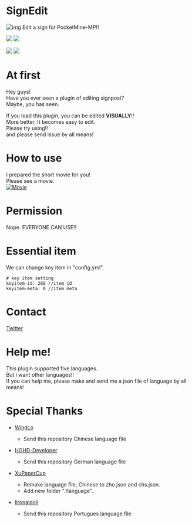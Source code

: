 # SignEdit
![img](http://drive.google.com/uc?export=view&id=0B2r-lPEWAHyJQW11WGJTLW8tS1U)
Edit a sign for PocketMine-MP!!

[![](https://poggit.pmmp.io/shield.state/SignEdit)](https://poggit.pmmp.io/p/SignEdit)
[![](https://poggit.pmmp.io/shield.api/SignEdit)](https://poggit.pmmp.io/p/SignEdit)

[![](https://poggit.pmmp.io/shield.dl/SignEdit)](https://poggit.pmmp.io/p/SignEdit)
[![](https://poggit.pmmp.io/shield.dl.total/SignEdit)](https://poggit.pmmp.io/p/SignEdit)

# At first
Hey guys!  
Have you ever seen a plugin of editing signpost?  
Maybe, you has seen.  
  
If you load this plugin, you can be edited **VISUALLY**!!  
More better, It becomes easy to edit.  
Please try using!!  
and please send issue by all means!

# How to use
I prepared the short movie for you!  
Please see a movie.  
[![Movie](https://img.youtube.com/vi/yOGeOJyXNvE/0.jpg)](https://youtu.be/yOGeOJyXNvE)

# Permission
Nope. EVERYONE CAN USE!!

# Essential item
We can change key item in "config.yml".  
```
# key item setting
keyitem-id: 288 //item id
keyitem-meta: 0 //item meta
```

# Contact
[Twitter](https://twitter.com/o10ri3_)

# Help me!
This plugin supported five languages.  
But i want other languages!!  
If you can help me, please make and send me a json file of language by all means!

# Special Thanks
* [WingLo](https://github.com/lowingly)  
  * Send this repository Chinese language file

* [HGHD-Developer](https://github.com/HGHD-Developer)  
  * Send this repository German language file
  
* [XuPaperCup](https://github.com/XuPaperCup)
  * Remake language file, Chinese to zho.json and chs.json.
  * Add new folder "./language".
  
* [llronaldoll](https://github.com/llronaldoll)
  * Send this repository Portugues language file
